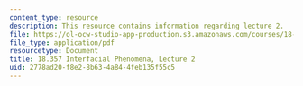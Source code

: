 ```yaml
---
content_type: resource
description: This resource contains information regarding lecture 2.
file: https://ol-ocw-studio-app-production.s3.amazonaws.com/courses/18-357-interfacial-phenomena-fall-2010/2778ad20f8e28b634a844feb135f55c5_MIT18_357F10_Lecture2.pdf
file_type: application/pdf
resourcetype: Document
title: 18.357 Interfacial Phenomena, Lecture 2
uid: 2778ad20-f8e2-8b63-4a84-4feb135f55c5
---
```

